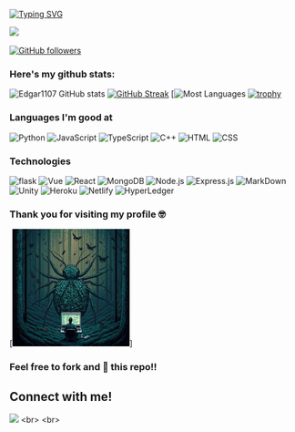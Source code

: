 [![Typing SVG](https://readme-typing-svg.herokuapp.com?font=Architects+Daughter&color=7AF79A&size=30&lines=Hey!+I'm+Dang;my+English+name+is+Edgar;I'm+a+software+engineer)](https://git.io/typing-svg)

<img src="https://profile-counter.glitch.me/Edgar1107/count.svg">

[![GitHub followers](https://img.shields.io/github/followers/Edgar1107.svg?style=social&label=Followers)](https://github.com/Edgar1107?tab=followers)

### Here's my github stats:

![Edgar1107 GitHub stats](https://github-readme-stats.vercel.app/api?username=Edgar1107&show_icons=true&theme=radical) 
[![GitHub Streak](https://github-readme-streak-stats.herokuapp.com/?user=Edgar1107&theme=radical)](https://git.io/streak-stats) 
[![Most Languages](https://github-readme-stats.anuraghazra1.vercel.app/api/top-langs/?username=Edgar1107&theme=dark&hide_border=true&no-bg=true&no-frame=true&langs_count=10)
[![trophy](https://github-profile-trophy.vercel.app/?username=Edgar1107)](https://github.com/ryo-ma/github-profile-trophy)


### Languages I'm good at


![Python](https://img.shields.io/badge/Python-14354C?style=for-the-badge&logo=python&logoColor=white)
![JavaScript](https://img.shields.io/badge/JavaScript-323330?style=for-the-badge&logo=javascript&logoColor=F7DF1E)
![TypeScript](https://img.shields.io/badge/TypeScript-007ACC?style=for-the-badge&logo=typescript&logoColor=white)
![C++](https://img.shields.io/badge/C%2B%2B-00599C?style=for-the-badge&logo=c%2B%2B&logoColor=white)
![HTML](https://img.shields.io/badge/HTML-239120?style=for-the-badge&logo=html5&logoColor=white)
![CSS](https://img.shields.io/badge/CSS-239120?&style=for-the-badge&logo=css3&logoColor=white)

### Technologies  <!-- https://dev.to/envoy_/150-badges-for-github-pnk#blockchain  -->

![flask](https://img.shields.io/badge/Flask-000000?style=for-the-badge&logo=flask&logoColor=white)
![Vue](https://img.shields.io/badge/Vue.js-35495E?style=for-the-badge&logo=vue.js&logoColor=4FC08D)
![React](https://img.shields.io/badge/React-20232A?style=for-the-badge&logo=react&logoColor=61DAFB)
![MongoDB](https://img.shields.io/badge/MongoDB-4EA94B?style=for-the-badge&logo=mongodb&logoColor=white)
![Node.js](https://img.shields.io/badge/Node.js-43853D?style=for-the-badge&logo=node.js&logoColor=white)
![Express.js](https://img.shields.io/badge/Express.js-404D59?style=for-the-badge)
![MarkDown](https://img.shields.io/badge/Markdown-000000?style=for-the-badge&logo=markdown&logoColor=white)
![Unity](https://img.shields.io/badge/Unity-100000?style=for-the-badge&logo=unity&logoColor=white)
![Heroku](https://img.shields.io/badge/Heroku-430098?style=for-the-badge&logo=heroku&logoColor=white)
![Netlify](	https://img.shields.io/badge/Netlify-00C7B7?style=for-the-badge&logo=netlify&logoColor=white)
![HyperLedger](https://img.shields.io/badge/hyperledger-2F3134?style=for-the-badge&logo=hyperledger&logoColor=white)

### Thank you for visiting my profile 🤓 
[![](https://github.com/walleeva2018/walleeva2018/blob/main/325166505_1643785179424836_8598779591188349048_n.jpg?raw=true)]

### Feel free to fork and 🌟 this repo!!

<h2>Connect with me!</h2>
 
[<img src = "https://img.shields.io/badge/facebook-%2320A1F1.svg?&style=for-the-badge&logo=facebook&logoColor=white">]([https://www.facebook.com/profile.php?id=100015181156377](https://www.facebook.com/profile.php?id=100077299681776))
<br> <br>
